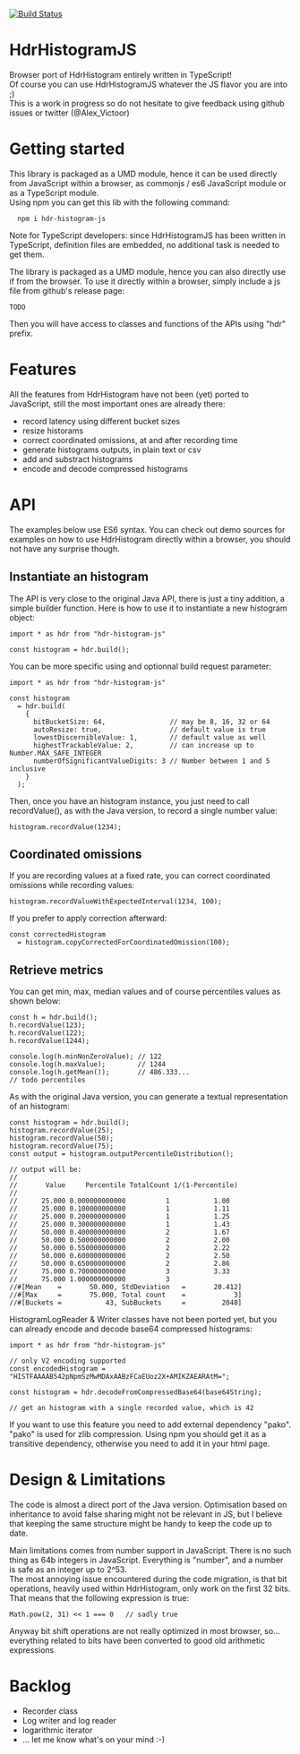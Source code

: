 [![Build Status](https://travis-ci.org/alexvictoor/HdrHistogramJS.svg?branch=master)](https://travis-ci.org/alexvictoor/HdrHistogramJS)

# HdrHistogramJS
Browser port of HdrHistogram entirely written in TypeScript!  
Of course you can use HdrHistogramJS whatever the JS flavor you are into ;)  
This is a work in progress so do not hesitate to give feedback using github issues or twitter (@Alex_Victoor)

# Getting started
This library is packaged as a UMD module, hence it can be used directly 
from JavaScript within a browser, as commonjs / es6 JavaScript module 
or as a TypeScript module.  
Using npm you can get this lib with the following command:
```
  npm i hdr-histogram-js
```
Note for TypeScript developers: since HdrHistogramJS has been written in TypeScript, definition files are embedded, no additional task is needed to get them. 

The library is packaged as a UMD module, hence you can also directly use if from the browser. 
To use it directly within a browser, simply include a js file from github's release page:
```
TODO
```
Then you will have access to classes and functions of the APIs using "hdr" prefix.

# Features
All the features from HdrHistogram have not been (yet) ported to 
JavaScript, still the most important ones are already there:
- record latency using different bucket sizes
- resize historams
- correct coordinated omissions, at and after recording time
- generate histograms outputs, in plain text or csv
- add and substract histograms
- encode and decode compressed histograms

# API
The examples below use ES6 syntax. You can check out demo sources 
for examples on how to use HdrHistogram directly within a browser, you should 
not have any surprise though.  

## Instantiate an histogram
The API is very close to the original Java API, there is just 
a tiny addition, a simple builder function.
Here is how to use it to instantiate a new histogram object:
```
import * as hdr from "hdr-histogram-js"

const histogram = hdr.build(); 
```
You can be more specific using and optionnal build request parameter:
```
import * as hdr from "hdr-histogram-js"

const histogram 
  = hdr.build(
    { 
      bitBucketSize: 64,                // may be 8, 16, 32 or 64
      autoResize: true,                 // default value is true
      lowestDiscernibleValue: 1,        // default value as well
      highestTrackableValue: 2,         // can increase up to Number.MAX_SAFE_INTEGER
      numberOfSignificantValueDigits: 3 // Number between 1 and 5 inclusive
    }
  );

```
Then, once you have an histogram instance, you just need 
to call recordValue(), as with the Java version, to record 
a single number value:
```
histogram.recordValue(1234);
```

## Coordinated omissions
If you are recording values at a fixed rate, 
you can correct coordinated omissions while recording values:
```
histogram.recordValueWithExpectedInterval(1234, 100);
```
If you prefer to apply correction afterward:
```
const correctedHistogram 
  = histogram.copyCorrectedForCoordinatedOmission(100);
```

## Retrieve metrics
You can get min, max, median values and of course percentiles values as shown below:
```
const h = hdr.build();
h.recordValue(123);
h.recordValue(122);
h.recordValue(1244);

console.log(h.minNonZeroValue); // 122
console.log(h.maxValue);        // 1244
console.log(h.getMean());       // 486.333...
// todo percentiles
```

As with the original Java version, you can generate a textual
representation of an histogram:
```
const histogram = hdr.build();
histogram.recordValue(25);
histogram.recordValue(50);
histogram.recordValue(75);
const output = histogram.outputPercentileDistribution();

// output will be:
//
//       Value     Percentile TotalCount 1/(1-Percentile)
//
//      25.000 0.000000000000          1           1.00
//      25.000 0.100000000000          1           1.11
//      25.000 0.200000000000          1           1.25
//      25.000 0.300000000000          1           1.43
//      50.000 0.400000000000          2           1.67
//      50.000 0.500000000000          2           2.00
//      50.000 0.550000000000          2           2.22
//      50.000 0.600000000000          2           2.50
//      50.000 0.650000000000          2           2.86
//      75.000 0.700000000000          3           3.33
//      75.000 1.000000000000          3
//#[Mean    =       50.000, StdDeviation   =       20.412]
//#[Max     =       75.000, Total count    =            3]
//#[Buckets =           43, SubBuckets     =         2048]

```
HistogramLogReader & Writer classes have not been ported yet, 
but you can already encode and decode base64 compressed histograms:
```
import * as hdr from "hdr-histogram-js"

// only V2 encoding supported 
const encodedHistogram = "HISTFAAAAB542pNpmSzMwMDAxAABzFCaEUoz2X+AMIKZAEARAtM=";

const histogram = hdr.decodeFromCompressedBase64(base64String);

// get an histogram with a single recorded value, which is 42

```

If you want to use this feature you need to add external dependency 
"pako". "pako" is used for zlib compression. Using npm you should get
it as a transitive dependency, otherwise you need to add it in 
your html page.

# Design & Limitations
The code is almost a direct port of the Java version.
Optimisation based on inheritance to avoid false sharing 
might not be relevant in JS, but I believe that keeping 
the same structure might be handy to keep the code up to date.

Main limitations comes from number support in JavaScript. 
There is no such thing as 64b integers in JavaScript. Everything is "number", 
and a number is safe as an integer up to 2^53.  
The most annoying issue encountered during the code migration, 
is that bit operations, heavily used within HdrHistogram, 
only work on the first 32 bits. That means that the following expression is true:
```
Math.pow(2, 31) << 1 === 0   // sadly true
```
Anyway bit shift operations are not really optimized 
in most browser, so... everything related to bits have been
converted to good old arithmetic expressions

# Backlog
- Recorder class
- Log writer and log reader
- logarithmic iterator
- ... let me know what's on your mind :-)